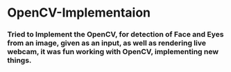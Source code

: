 # OpenCV-Implementaion

### Tried to Implement the OpenCV, for detection of Face and Eyes from an image, given as an input, as well as rendering live webcam, it was fun working with OpenCV, implementing new things.


